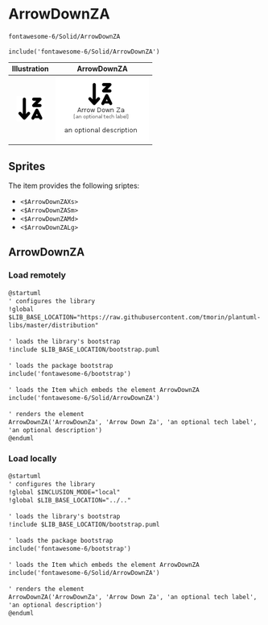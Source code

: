 # ArrowDownZA


```text
fontawesome-6/Solid/ArrowDownZA
```

```text
include('fontawesome-6/Solid/ArrowDownZA')
```



| Illustration | ArrowDownZA |
| :---: | :---: |
| ![illustration for Illustration](../../fontawesome-6/Solid/ArrowDownZA.png) | ![illustration for ArrowDownZA](../../fontawesome-6/Solid/ArrowDownZA.Local.png) |



## Sprites
The item provides the following sriptes:

- `<$ArrowDownZAXs>`
- `<$ArrowDownZASm>`
- `<$ArrowDownZAMd>`
- `<$ArrowDownZALg>`





## ArrowDownZA

### Load remotely
```plantuml
@startuml
' configures the library
!global $LIB_BASE_LOCATION="https://raw.githubusercontent.com/tmorin/plantuml-libs/master/distribution"

' loads the library's bootstrap
!include $LIB_BASE_LOCATION/bootstrap.puml

' loads the package bootstrap
include('fontawesome-6/bootstrap')

' loads the Item which embeds the element ArrowDownZA
include('fontawesome-6/Solid/ArrowDownZA')

' renders the element
ArrowDownZA('ArrowDownZa', 'Arrow Down Za', 'an optional tech label', 'an optional description')
@enduml
```

### Load locally
```plantuml
@startuml
' configures the library
!global $INCLUSION_MODE="local"
!global $LIB_BASE_LOCATION="../.."

' loads the library's bootstrap
!include $LIB_BASE_LOCATION/bootstrap.puml

' loads the package bootstrap
include('fontawesome-6/bootstrap')

' loads the Item which embeds the element ArrowDownZA
include('fontawesome-6/Solid/ArrowDownZA')

' renders the element
ArrowDownZA('ArrowDownZa', 'Arrow Down Za', 'an optional tech label', 'an optional description')
@enduml
```

